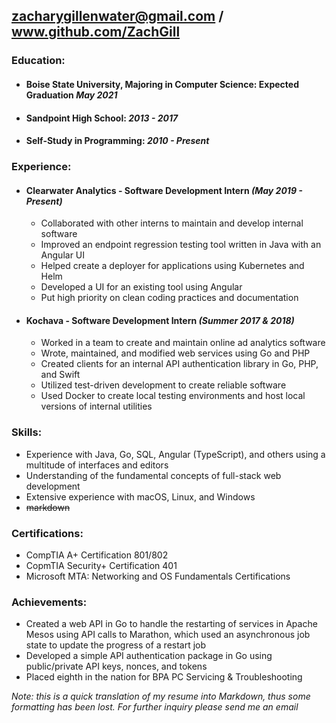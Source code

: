 ## zacharygillenwater@gmail.com / www.github.com/ZachGill
### Education:

* #### Boise State University, Majoring in Computer Science: Expected Graduation *May 2021*
* #### Sandpoint High School: *2013 - 2017*
* #### Self-Study in Programming: *2010 - Present*

### Experience:

* #### Clearwater Analytics - Software Development Intern *(May 2019 - Present)*
    * Collaborated with other interns to maintain and develop internal software 
    * Improved an endpoint regression testing tool written in Java with an Angular UI
    * Helped create a deployer for applications using Kubernetes and Helm
    * Developed a UI for an existing tool using Angular
    * Put high priority on clean coding practices and documentation
* #### Kochava - Software Development Intern *(Summer 2017 & 2018)*
    * Worked in a team to create and maintain online ad analytics software
    * Wrote, maintained, and modified web services using Go and PHP
    * Created clients for an internal API authentication library in Go, PHP, and Swift
    * Utilized test-driven development to create reliable software
    * Used Docker to create local testing environments and host local versions of internal utilities

### Skills:
* Experience with Java, Go, SQL, Angular (TypeScript), and others using a multitude of interfaces and editors 
* Understanding of the fundamental concepts of full-stack web development
* Extensive experience with macOS, Linux, and Windows
* ~~markdown~~

### Certifications:
* CompTIA A+ Certification 801/802
* CopmTIA Security+ Certification 401
* Microsoft MTA: Networking and OS Fundamentals Certifications

### Achievements:
* Created a web API in Go to handle the restarting of services in Apache Mesos using API calls to Marathon, which used an asynchronous job state to update the progress of a restart job
* Developed a simple API authentication package in Go using public/private API keys, nonces, and tokens
* Placed eighth in the nation for BPA PC Servicing & Troubleshooting

*Note: this is a quick translation of my resume into Markdown, thus some formatting has been lost. For further inquiry please send me an email*